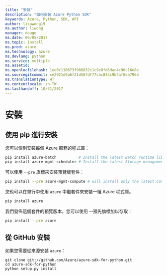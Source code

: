 ```yaml
---
title: "安裝"
description: "如何安裝 Azure Python SDK"
keywords: Azure, Python, SDK, API
author: lisawong19
ms.author: liwong
manager: douge
ms.date: 06/05/2017
ms.topic: install
ms.prod: azure
ms.technology: azure
ms.devlang: python
ms.service: multiple
ms.assetid: 
ms.openlocfilehash: 1ee0c110673f908832c1c9e8fd6dac4c90c16e8e
ms.sourcegitcommit: ce2921d9a6f21d58fdf77cbc843c9b4af0ea796d
ms.translationtype: HT
ms.contentlocale: zh-TW
ms.lasthandoff: 10/31/2017
---
```

# <a name="installation"></a>安裝

## <a name="installation-with-pip"></a>使用 pip 進行安裝

您可以個別安裝每個 Azure 服務的程式庫：

```bash
pip install azure-batch          # Install the latest Batch runtime library
pip install azure-mgmt-scheduler # Install the latest Storage management library
```

可以使用 `--pre` 旗標來安裝預覽版套件︰

```bash
pip install --pre azure-mgmt-compute # will install only the latest Compute Management library
```

您也可以在單行中使用 `azure` 中繼套件來安裝一組 Azure 程式庫。

```bash
pip install azure
```

我們發佈這個套件的預覽版本，您可以使用 --預先旗標加以存取：

```bash
pip install --pre azure
```

## <a name="install-from-github"></a>從 GitHub 安裝

如果您需要從來源安裝 `azure`：

    git clone git://github.com/Azure/azure-sdk-for-python.git
    cd azure-sdk-for-python
    python setup.py install
